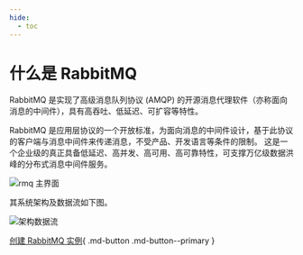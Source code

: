 ```yaml
---
hide:
  - toc
---
```


# 什么是 RabbitMQ

RabbitMQ 是实现了高级消息队列协议 (AMQP) 的开源消息代理软件（亦称面向消息的中间件），具有高吞吐、低延迟、可扩容等特性。

RabbitMQ 是应用层协议的一个开放标准，为面向消息的中间件设计，基于此协议的客户端与消息中间件来传递消息，不受产品、开发语言等条件的限制。
这是一个企业级的真正具备低延迟、高并发、高可用、高可靠特性，可支撑万亿级数据洪峰的分布式消息中间件服务。

![rmq 主界面](https://docs.daocloud.io/daocloud-docs-images/docs/middleware/rabbitmq/images/rmq01.png)

其系统架构及数据流如下图。

![架构数据流](https://docs.daocloud.io/daocloud-docs-images/docs/middleware/rabbitmq/images/flow.png)

[创建 RabbitMQ 实例](../user-guide/create.md){ .md-button .md-button--primary }
